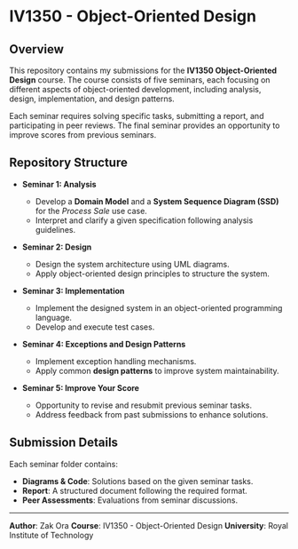 # IV1350 - Object-Oriented Design

## Overview  
This repository contains my submissions for the **IV1350 Object-Oriented Design** course. The course consists of five seminars, each focusing on different aspects of object-oriented development, including analysis, design, implementation, and design patterns.

Each seminar requires solving specific tasks, submitting a report, and participating in peer reviews. The final seminar provides an opportunity to improve scores from previous seminars.

## Repository Structure  

- **Seminar 1: Analysis**  
  - Develop a **Domain Model** and a **System Sequence Diagram (SSD)** for the *Process Sale* use case.
  - Interpret and clarify a given specification following analysis guidelines.

- **Seminar 2: Design**  
  - Design the system architecture using UML diagrams.
  - Apply object-oriented design principles to structure the system.

- **Seminar 3: Implementation**  
  - Implement the designed system in an object-oriented programming language.
  - Develop and execute test cases.

- **Seminar 4: Exceptions and Design Patterns**  
  - Implement exception handling mechanisms.
  - Apply common **design patterns** to improve system maintainability.

- **Seminar 5: Improve Your Score**  
  - Opportunity to revise and resubmit previous seminar tasks.
  - Address feedback from past submissions to enhance solutions.

## Submission Details  
Each seminar folder contains:
- **Diagrams & Code**: Solutions based on the given seminar tasks.
- **Report**: A structured document following the required format.
- **Peer Assessments**: Evaluations from seminar discussions.

---

**Author**: Zak Ora 
**Course**: IV1350 - Object-Oriented Design
**University**: Royal Institute of Technology
